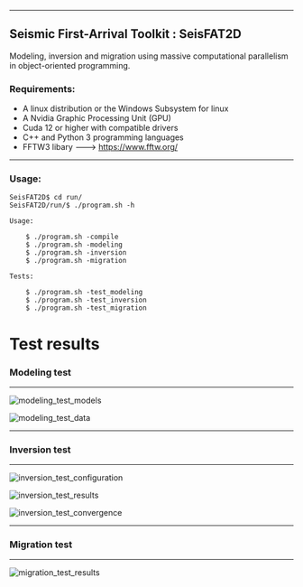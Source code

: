 ___

## Seismic First-Arrival Toolkit : SeisFAT2D

Modeling, inversion and migration using massive computational parallelism in object-oriented programming.

### Requirements:

- A linux distribution or the Windows Subsystem for linux
- A Nvidia Graphic Processing Unit (GPU)
- Cuda 12 or higher with compatible drivers
- C++ and Python 3 programming languages
- FFTW3 libary ---> https://www.fftw.org/
____

### Usage:

```console
SeisFAT2D$ cd run/
SeisFAT2D/run/$ ./program.sh -h

Usage:

    $ ./program.sh -compile              
    $ ./program.sh -modeling                      
    $ ./program.sh -inversion           
    $ ./program.sh -migration           

Tests:

    $ ./program.sh -test_modeling                 
    $ ./program.sh -test_inversion      
    $ ./program.sh -test_migration      
```

# Test results

### Modeling test
___

![modeling_test_models](https://github.com/user-attachments/assets/28a8ba3e-b844-4617-b6a7-c0f7faa20a90)

![modeling_test_data](https://github.com/user-attachments/assets/1fbdbbe0-4a7a-48ee-9540-fced501ed6e2)

___
### Inversion test
___

![inversion_test_configuration](https://github.com/user-attachments/assets/e5f4e736-5d92-4010-8fa5-f007aabec6fa)

![inversion_test_results](https://github.com/user-attachments/assets/a420a288-e7dd-4b19-a291-6026423b7cf4)

![inversion_test_convergence](https://github.com/user-attachments/assets/c27ee1ca-ecb8-45a1-b3cc-68f3f1c40ba9)
___
### Migration test
___

![migration_test_results](https://github.com/user-attachments/assets/c62ac4e1-c4b8-423a-8872-8b46273b32ab)